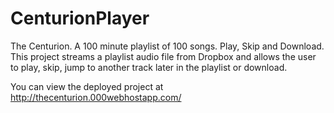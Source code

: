 # CenturionPlayer
The Centurion. A 100 minute playlist of 100 songs. Play, Skip and Download.
This project streams a playlist audio file from Dropbox and allows the user to play, skip, jump to another track later in the playlist or download.

You can view the deployed project at http://thecenturion.000webhostapp.com/
